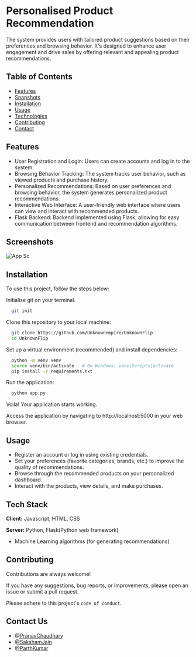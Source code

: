 
# Personalised Product Recommendation

The system provides users with tailored product suggestions based on their preferences and browsing behavior. It's designed to enhance user engagement and drive sales by offering relevant and appealing product recommendations.


## Table of Contents

 - [Features](https://github.com/Unknownempire/UnknownFlip#features)
 - [Snapshots](https://github.com/Unknownempire/UnknownFlip#screenshots)
 - [Installation](https://github.com/Unknownempire/UnknownFlip#installation)
 - [Usage](https://github.com/Unknownempire/UnknownFlip#usage)
 - [Technologies](https://github.com/Unknownempire/UnknownFlip#technologies)
 - [Contributing](https://github.com/Unknownempire/UnknownFlip#contributing)
 - [Contact](https://github.com/Unknownempire/UnknownFlip#contact-us)


## Features

- User Registration and Login: Users can create accounts and log in to the system.
- Browsing Behavior Tracking: The system tracks user behavior, such as viewed products and purchase history.
- Personalized Recommendations: Based on user preferences and browsing behavior, the system generates personalized product recommendations.
- Interactive Web Interface: A user-friendly web interface where users can view and interact with recommended products.
- Flask Backend: Backend implemented using Flask, allowing for easy communication between frontend and recommendation algorithms.


## Screenshots

![App Sc](https://via.placeholder.com/468x300?text=App+Screenshot+Here)


## Installation

To use this project, follow the steps below:

Initialise git on your terminal.

```bash
  git init
```
    
Clone this repository to your local machine:
```bash
  git clone https://github.com/Unknownempire/UnknownFlip
  cd UnknownFlip
```
Set up a virtual environment (recommended) and install dependencies:
```bash
  python -m venv venv
  source venv/bin/activate   # On Windows: venv\Scripts\activate
  pip install -r requirements.txt

```
Run the application:
```bash
  python app.py
```

Voila! Your application starts working.

Access the application by navigating to http://localhost:5000 in your web browser.

## Usage

- Register an account or log in using existing credentials.
- Set your preferences (favorite categories, brands, etc.) to improve the quality of recommendations.
- Browse through the recommended products on your personalized dashboard.
- Interact with the products, view details, and make purchases.



## Tech Stack

**Client:** Javascript, HTML, CSS

**Server:** Python, Flask(Python web framework)

- Machine Learning algorithms (for generating recommendations)
## Contributing

Contributions are always welcome!

If you have any suggestions, bug reports, or improvements, please open an issue or submit a pull request.

Please adhere to this project's `code of conduct`.


## Contact Us

- [@PranavChaudhary](https://github.com/Unknownempire)
- [@SakshamJain](https://github.com/Skshmjn2)
- [@ParthKumar](https://github.com/Parthkumar507)

